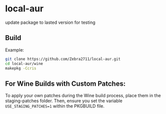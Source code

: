 # local-aur
update package to lasted version for testing

## Build
Example:
```bash
git clone https://github.com/Zebra2711/local-aur.git
cd local-aur/wine
makepkg -Ccris
```

## For Wine Builds with Custom Patches:

To apply your own patches during the Wine build process, place them in the staging-patches folder. Then, ensure you set the variable `USE_STAGING_PATCHES=1` within the PKGBUILD file.
